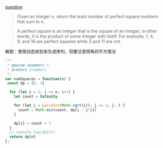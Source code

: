[question](https://leetcode.com/problems/perfect-squares)

>Given an integer n, return the least number of perfect square numbers that sum to n.

>A perfect square is an integer that is the square of an integer; in other words, it is the product of some integer with itself. For example, 1, 4, 9, and 16 are perfect squares while 3 and 11 are not.

解题：使用动态规划来生成序列，但要注意特殊的平方情况

```js
/**
 * @param {number} n
 * @return {number}
 */
var numSquares = function(n) {
 const dp = [0, 1]

  for (let i = 2; i <= n; i++) {
    let count = Infinity

    for (let j = parseInt(Math.sqrt(i)); j >= 1; j--) {
      count = Math.min(count, dp[i - j*j])
    }

    dp[i] = count + 1
  }
  // console.log(dp[n])
  return dp[n]
};
```
